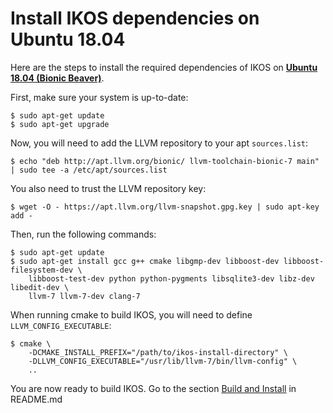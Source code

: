 Install IKOS dependencies on Ubuntu 18.04
=========================================

Here are the steps to install the required dependencies of IKOS on **[Ubuntu 18.04 (Bionic Beaver)](http://releases.ubuntu.com/18.04/)**.

First, make sure your system is up-to-date:

```
$ sudo apt-get update
$ sudo apt-get upgrade
```

Now, you will need to add the LLVM repository to your apt `sources.list`:

```
$ echo "deb http://apt.llvm.org/bionic/ llvm-toolchain-bionic-7 main" | sudo tee -a /etc/apt/sources.list
```

You also need to trust the LLVM repository key:

```
$ wget -O - https://apt.llvm.org/llvm-snapshot.gpg.key | sudo apt-key add -
```

Then, run the following commands:

```
$ sudo apt-get update
$ sudo apt-get install gcc g++ cmake libgmp-dev libboost-dev libboost-filesystem-dev \
    libboost-test-dev python python-pygments libsqlite3-dev libz-dev libedit-dev \
    llvm-7 llvm-7-dev clang-7
```

When running cmake to build IKOS, you will need to define `LLVM_CONFIG_EXECUTABLE`:

```
$ cmake \
    -DCMAKE_INSTALL_PREFIX="/path/to/ikos-install-directory" \
    -DLLVM_CONFIG_EXECUTABLE="/usr/lib/llvm-7/bin/llvm-config" \
    ..
```

You are now ready to build IKOS. Go to the section [Build and Install](../README.md#build-and-install) in README.md
